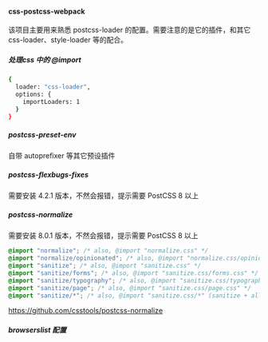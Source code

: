 #### css-postcss-webpack
该项目主要用来熟悉 postcss-loader 的配置。需要注意的是它的插件，和其它 css-loader、style-loader 等的配合。

##### 处理css 中的 @import
```bash
{
  loader: "css-loader",
  options: {
    importLoaders: 1
  }
}
```

##### postcss-preset-env
自带 autoprefixer 等其它预设插件

##### postcss-flexbugs-fixes
需要安装 4.2.1 版本，不然会报错，提示需要 PostCSS 8 以上

##### postcss-normalize
需要安装 8.0.1 版本，不然会报错，提示需要 PostCSS 8 以上
```css
@import "normalize"; /* also, @import "normalize.css" */
@import "normalize/opinionated"; /* also, @import "normalize.css/opinionated.css", @import "normalize.css/*" */
@import "sanitize"; /* also, @import "sanitize.css" */
@import "sanitize/forms"; /* also, @import "sanitize.css/forms.css" */
@import "sanitize/typography"; /* also, @import "sanitize.css/typography.css" */
@import "sanitize/page"; /* also, @import "sanitize.css/page.css" */
@import "sanitize/*"; /* also, @import "sanitize.css/*" (sanitize + all additions) */
```
https://github.com/csstools/postcss-normalize

##### browserslist 配置
